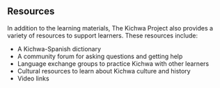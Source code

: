 ## Resources
In addition to the learning materials, The Kichwa Project also provides a variety of resources to support learners. These resources include:

- A Kichwa-Spanish dictionary
- A community forum for asking questions and getting help
- Language exchange groups to practice Kichwa with other learners
- Cultural resources to learn about Kichwa culture and history
- Video links

